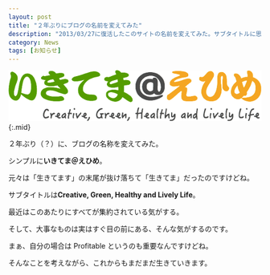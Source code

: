 ```yaml
---
layout: post
title: "２年ぶりにブログの名前を変えてみた"
description: "2013/03/27に復活したこのサイトの名前を変えてみた。サブタイトルに思い入れがあるその訳は..."
category: News
tags: [お知らせ]
---
```


![ロゴ](/assets/logo_cghll.png "新しいロゴ"){:.mid}

２年ぶり（？）に、ブログの名称を変えてみた。

シンプルに**いきてま＠えひめ**。

元々は「生きてます」の末尾が抜け落ちて「生きてま」だったのですけどね。

サブタイトルは**Creative, Green, Healthy and Lively Life**。

最近はこのあたりにすべてが集約されている気がする。

そして、大事なものは実はすぐ目の前にある、そんな気がするのです。

まぁ、自分の場合は Profitable というのも重要なんですけどね。

そんなことを考えながら、これからもまだまだ生きていきます。


